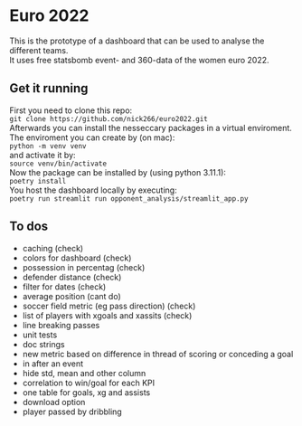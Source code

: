 # Euro 2022
This is the prototype of a dashboard that can be used to analyse the different teams.  \
It uses free statsbomb event- and 360-data of the women euro 2022.
## Get it running
First you need to clone this repo: \
`git clone https://github.com/nick266/euro2022.git` \
Afterwards you can install the nesseccary packages in a virtual enviroment. \
The enviroment you can create by (on mac): \
`python -m venv venv` \
and activate it by: \
`source venv/bin/activate` \
Now the package can be installed by (using python 3.11.1): \
`poetry install` \
You host the dashboard locally by executing: \
`poetry run streamlit run opponent_analysis/streamlit_app.py`

## To dos

- caching (check)
- colors for dashboard (check)
- possession in percentag (check)
- defender distance (check)
- filter for dates (check)
- average position (cant do)
- soccer field metric (eg pass direction) (check)
- list of players with xgoals and xassits (check)
- line breaking passes
- unit tests
- doc strings
- new metric based on difference in thread of scoring or conceding a goal
- in after an event
- hide std, mean and other column
- correlation to win/goal for each KPI
- one table for goals, xg and assists
- download option
- player passed by dribbling
